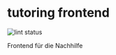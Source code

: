# tutoring frontend

![lint status](https://github.com/HaanerBarbaren/tutoring-frontend/actions/workflows/super-linter.yml/badge.svg)



Frontend für die Nachhilfe
